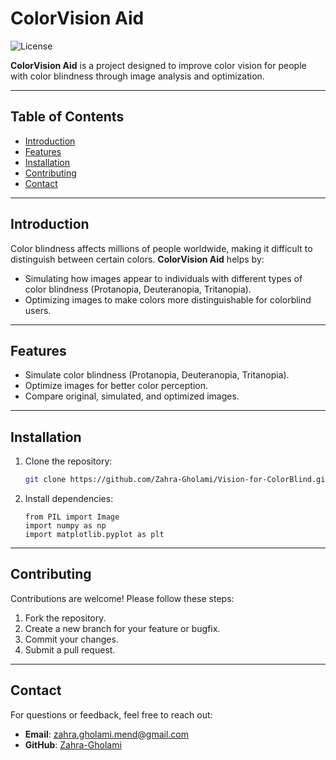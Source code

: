 
# ColorVision Aid

![License](https://img.shields.io/badge/license-MIT-blue.svg)

**ColorVision Aid** is a project designed to improve color vision for people with color blindness through image analysis and optimization.

---

## Table of Contents
- [Introduction](#introduction)
- [Features](#features)
- [Installation](#installation)
- [Contributing](#contributing)
- [Contact](#contact)

---

## Introduction
Color blindness affects millions of people worldwide, making it difficult to distinguish between certain colors. **ColorVision Aid** helps by:
- Simulating how images appear to individuals with different types of color blindness (Protanopia, Deuteranopia, Tritanopia).
- Optimizing images to make colors more distinguishable for colorblind users.

---

## Features
- Simulate color blindness (Protanopia, Deuteranopia, Tritanopia).
- Optimize images for better color perception.
- Compare original, simulated, and optimized images.

---

## Installation
1. Clone the repository:
   ```bash
   git clone https://github.com/Zahra-Gholami/Vision-for-ColorBlind.git
   ```

2. Install dependencies:
   ```
   from PIL import Image
   import numpy as np
   import matplotlib.pyplot as plt
   ```


---

## Contributing
Contributions are welcome! Please follow these steps:
1. Fork the repository.
2. Create a new branch for your feature or bugfix.
3. Commit your changes.
4. Submit a pull request.

---

## Contact
For questions or feedback, feel free to reach out:
- **Email**: zahra.gholami.mend@gmail.com
- **GitHub**: [Zahra-Gholami](https://github.com/Zahra-Gholami)
